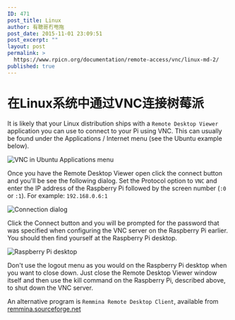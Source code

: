 ```yaml
---
ID: 471
post_title: Linux
author: 有聰哥冇甩拖
post_date: 2015-11-01 23:09:51
post_excerpt: ""
layout: post
permalink: >
  https://www.rpicn.org/documentation/remote-access/vnc/linux-md-2/
published: true
---
```

# 在Linux系统中通过VNC连接树莓派

It is likely that your Linux distribution ships with a `Remote Desktop Viewer` application you can use to connect to your Pi using VNC. This can usually be found under the Applications / Internet menu (see the Ubuntu example below).

![VNC in Ubuntu Applications menu](images/linux/vnc-ubuntu-menu.png)

Once you have the Remote Desktop Viewer open click the connect button and you'll be see the following dialog. Set the Protocol option to `VNC` and enter the IP address of the Raspberry Pi followed by the screen number (`:0` or `:1`). For example: `192.168.0.6:1`

![Connection dialog](images/linux/vnc-ubuntu-connect.png)

Click the Connect button and you will be prompted for the password that was specified when configuring the VNC server on the Raspberry Pi earlier. You should then find yourself at the Raspberry Pi desktop.

![Raspberry Pi desktop](images/linux/vnc-ubuntu-connected.png)

Don't use the logout menu as you would on the Raspberry Pi desktop when you want to close down. Just close the Remote Desktop Viewer window itself and then use the kill command on the Raspberry Pi, described above, to shut down the VNC server.

An alternative program is `Remmina Remote Desktop Client`, available from [remmina.sourceforge.net](http://remmina.sourceforge.net)
